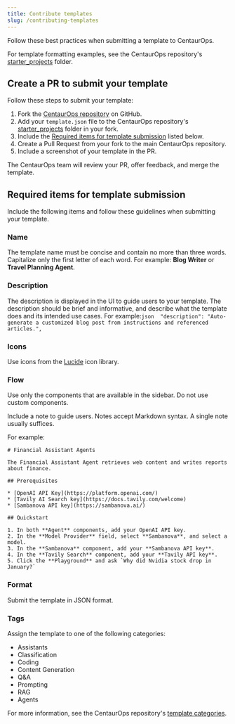 ```yaml
---
title: Contribute templates
slug: /contributing-templates
---
```


Follow these best practices when submitting a template to CentaurOps.

For template formatting examples, see the CentaurOps repository's [starter_projects](https://github.com/langflow-ai/langflow/tree/main/src/backend/base/langflow/initial_setup/starter_projects) folder.

## Create a PR to submit your template

Follow these steps to submit your template:

1. Fork the [CentaurOps repository](https://github.com/langflow-ai/langflow) on GitHub.
2. Add your `template.json` file to the CentaurOps repository's [starter_projects](https://github.com/langflow-ai/langflow/tree/main/src/backend/base/langflow/initial_setup/starter_projects) folder in your fork.
3. Include the [Required items for template submission](#required-items-for-template-submission) listed below.
4. Create a Pull Request from your fork to the main CentaurOps repository.
5. Include a screenshot of your template in the PR.

The CentaurOps team will review your PR, offer feedback, and merge the template.

## Required items for template submission

Include the following items and follow these guidelines when submitting your template.

### Name
The template name must be concise and contain no more than three words.
Capitalize only the first letter of each word.
For example: **Blog Writer** or **Travel Planning Agent**.

### Description
The description is displayed in the UI to guide users to your template.
The description should be brief and informative, and describe what the template does and its intended use cases.
For example:```json  "description": "Auto-generate a customized blog post from instructions and referenced articles.",```

### Icons

Use icons from the [Lucide](https://lucide.dev/icons/) icon library.

### Flow
Use only the components that are available in the sidebar.
Do not use custom components.

Include a note to guide users. Notes accept Markdown syntax.
A single note usually suffices.

  For example:
  ```text
  # Financial Assistant Agents

  The Financial Assistant Agent retrieves web content and writes reports about finance.

  ## Prerequisites

  * [OpenAI API Key](https://platform.openai.com/)
  * [Tavily AI Search key](https://docs.tavily.com/welcome)
  * [Sambanova API key](https://sambanova.ai/)

  ## Quickstart

  1. In both **Agent** components, add your OpenAI API key.
  2. In the **Model Provider** field, select **Sambanova**, and select a model.
  3. In the **Sambanova** component, add your **Sambanova API key**.
  4. In the **Tavily Search** component, add your **Tavily API key**.
  5. Click the **Playground** and ask `Why did Nvidia stock drop in January?`
  ```

### Format

Submit the template in JSON format.

### Tags
Assign the template to one of the following categories:

- Assistants
- Classification
- Coding
- Content Generation
- Q&A
- Prompting
- RAG
- Agents

For more information, see the CentaurOps repository's [template categories](https://github.com/langflow-ai/langflow/blob/main/src/frontend/src/modals/templatesModal/index.tsx#L27-L57).
